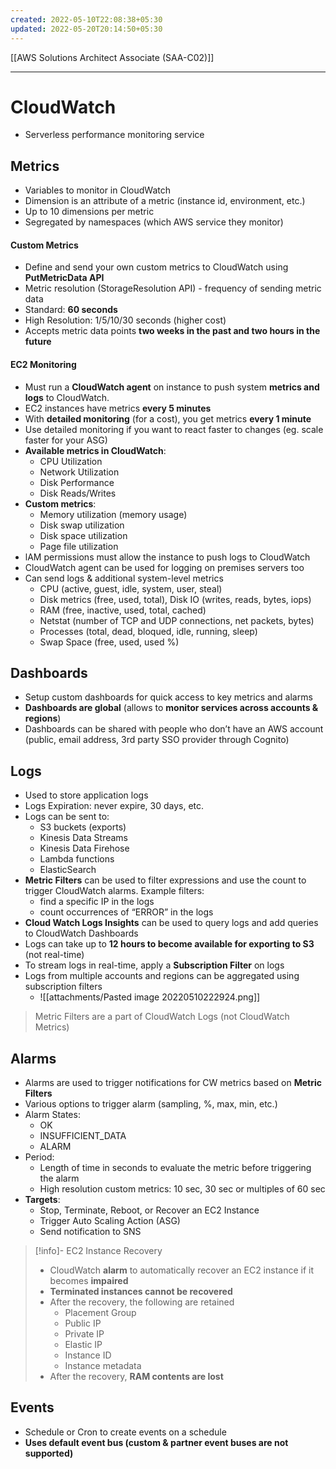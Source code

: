 ```yaml
---
created: 2022-05-10T22:08:38+05:30
updated: 2022-05-20T20:14:50+05:30
---
```

[[AWS Solutions Architect Associate (SAA-C02)]]

---
# CloudWatch
- Serverless performance monitoring service

## Metrics
- Variables to monitor in CloudWatch
- Dimension is an attribute of a metric (instance id, environment, etc.)
- Up to 10 dimensions per metric
- Segregated by namespaces (which AWS service they monitor)

#### Custom Metrics
- Define and send your own custom metrics to CloudWatch using **PutMetricData API**
- Metric resolution (StorageResolution API) - frequency of sending metric data
-   Standard: **60 seconds**
-   High Resolution: 1/5/10/30 seconds (higher cost)
- Accepts metric data points **two weeks in the past and two hours in the future**

#### EC2 Monitoring
- Must run a **CloudWatch agent** on instance to push system **metrics and logs** to CloudWatch.
- EC2 instances have metrics **every 5 minutes**
- With **detailed monitoring** (for a cost), you get metrics **every 1 minute**
- Use detailed monitoring if you want to react faster to changes (eg. scale faster for your ASG)
- **Available metrics in CloudWatch**:
	- CPU Utilization
	- Network Utilization
	- Disk Performance
	- Disk Reads/Writes
- **Custom metrics**:
	- Memory utilization (memory usage)
	- Disk swap utilization
	- Disk space utilization
	- Page file utilization
- lAM permissions must allow the instance to push logs to CloudWatch
- CloudWatch agent can be used for logging on premises servers too
- Can send logs & additional system-level metrics
    -   CPU (active, guest, idle, system, user, steal)
    -   Disk metrics (free, used, total), Disk IO (writes, reads, bytes, iops)
    -   RAM (free, inactive, used, total, cached)
    -   Netstat (number of TCP and UDP connections, net packets, bytes)
    -   Processes (total, dead, bloqued, idle, running, sleep)
    -   Swap Space (free, used, used %)

## Dashboards
- Setup custom dashboards for quick access to key metrics and alarms
- **Dashboards are global** (allows to **monitor services across accounts & regions**)
- Dashboards can be shared with people who don’t have an AWS account (public, email address, 3rd party SSO provider through Cognito)

## Logs
- Used to store application logs
- Logs Expiration: never expire, 30 days, etc.
- Logs can be sent to:
    -   S3 buckets (exports)
    -   Kinesis Data Streams
    -   Kinesis Data Firehose
	-   Lambda functions
    -   ElasticSearch
- **Metric Filters** can be used to filter expressions and use the count to trigger CloudWatch alarms. Example filters:
    -   find a specific IP in the logs
    -   count occurrences of “ERROR” in the logs
- **Cloud Watch Logs Insights** can be used to query logs and add queries to CloudWatch Dashboards
- Logs can take up to **12 hours to become available for exporting to S3** (not real-time)
- To stream logs in real-time, apply a **Subscription Filter** on logs
- Logs from multiple accounts and regions can be aggregated using subscription filters
	- ![[attachments/Pasted image 20220510222924.png]]

> Metric Filters are a part of CloudWatch Logs (not CloudWatch Metrics)

## Alarms
-   Alarms are used to trigger notifications for CW metrics based on **Metric Filters**
-   Various options to trigger alarm (sampling, %, max, min, etc.)
-   Alarm States:
    -   OK
    -   INSUFFICIENT_DATA
    -   ALARM
- Period:
    -   Length of time in seconds to evaluate the metric before triggering the alarm
    -   High resolution custom metrics: 10 sec, 30 sec or multiples of 60 sec
-   **Targets**:
    -   Stop, Terminate, Reboot, or Recover an EC2 Instance
    -   Trigger Auto Scaling Action (ASG)
    -   Send notification to SNS

> [!info]- EC2 Instance Recovery
> - CloudWatch **alarm** to automatically recover an EC2 instance if it becomes **impaired**
> - **Terminated instances cannot be recovered**
> - After the recovery, the following are retained
> 	- Placement Group
> 	- Public IP
> 	- Private IP
> 	- Elastic IP
> 	- Instance ID
> 	- Instance metadata
> - After the recovery, **RAM contents are lost**

## Events
- Schedule or Cron to create events on a schedule
-   **Uses default event bus (custom & partner event buses are not supported)**